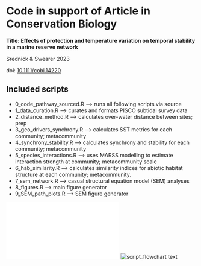 # Code in support of Article in Conservation Biology

**Title: Effects of protection and temperature variation on temporal stability in a marine reserve network**

Srednick & Swearer 2023

doi: [10.1111/cobi.14220](https://conbio.onlinelibrary.wiley.com/doi/10.1111/cobi.14220)

## Included scripts

- 0_code_pathway_sourced.R --> runs all following scripts via source
- 1_data_curation.R --> curates and formats PISCO subtidal survey data
- 2_distance_method.R --> calculates over-water distance between sites; prep
- 3_geo_drivers_synchrony.R --> calculates SST metrics for each community; metacommunity
- 4_synchrony_stability.R --> calculates synchrony and stability for each community; metacommunity
- 5_species_interactions.R --> uses MARSS modelling to estimate interaction strength at community; metacommunity scale
- 6_hab_similarity.R --> calculates similarity indices for abiotic habitat structure at each community; metacommunity.
- 7_sem_network.R --> casual structural equation model (SEM) analyses
- 8_figures.R --> main figure generator
- 9_SEM_path_plots.R --> SEM figure generator


![script_flowchart](./Manuscript_scripts/script_flowchart.pdf)
![script_flowchart text](relative%20path/to/script_flowchart?raw=true "Title")
